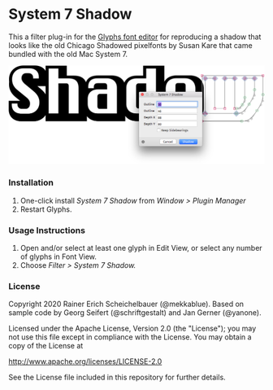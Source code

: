 # System 7 Shadow

This a filter plug-in for the [Glyphs font editor](http://glyphsapp.com/) for reproducing a shadow that looks like the old Chicago Shadowed pixelfonts by Susan Kare that came bundled with the old Mac System 7.

![Font shown courtesy of Ben Mitchell](System7Shadow.png)

### Installation

1. One-click install *System 7 Shadow* from *Window > Plugin Manager*
2. Restart Glyphs.

### Usage Instructions

1. Open and/or select at least one glyph in Edit View, or select any number of glyphs in Font View.
2. Choose *Filter > System 7 Shadow.*

### License

Copyright 2020 Rainer Erich Scheichelbauer (@mekkablue).
Based on sample code by Georg Seifert (@schriftgestalt) and Jan Gerner (@yanone).

Licensed under the Apache License, Version 2.0 (the "License");
you may not use this file except in compliance with the License.
You may obtain a copy of the License at

http://www.apache.org/licenses/LICENSE-2.0

See the License file included in this repository for further details.
